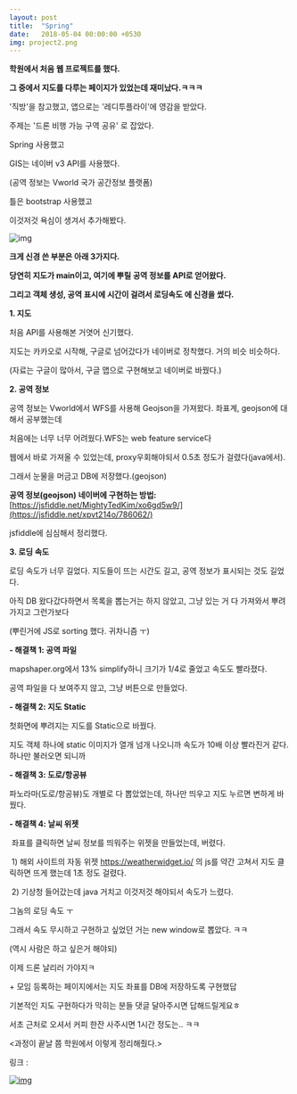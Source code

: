 ```yaml
---
layout: post
title:  "Spring"
date:   2018-05-04 00:00:00 +0530
img: project2.png
---
```




**학원에서 처음 웹 프로젝트를 했다.**

**그 중에서 지도를 다루는 페이지가 있었는데 재미났다.ㅋㅋㅋ**



'직방'을 참고했고, 앱으로는 '레디투플라이'에 영감을 받았다.

주제는 '드론 비행 가능 구역 공유' 로 잡았다.



Spring 사용했고

GIS는 네이버 v3 API를 사용했다.

(공역 정보는 Vworld 국가 공간정보 플랫폼)



틀은 bootstrap 사용했고



이것저것 욕심이 생겨서 추가해봤다.

![img](https://blogfiles.pstatic.net/MjAxODA5MTRfMTUz/MDAxNTM2OTA4NDgxMTgy.cvZZtnI2QpuuOLDEixhsnOHz1fj678nPb6hLxrlYpkYg.U5s6LQv-0NV9dMb9IId1PcV1-u9Mkc29F2Bo-vtZSZAg.GIF.deet1107/%EB%93%9C%EB%A1%A0%EB%82%98%EB%93%A4%EC%9D%B4_%281%29.gif)



**크게 신경 쓴 부분은 아래 3가지다.**

**당연히 지도가 main이고, 여기에 뿌릴 공역 정보를 API로 얻어왔다.**

**그리고 객체 생성, 공역 표시에 시간이 걸려서 로딩속도 에 신경을 썼다.**



**1. 지도**

처음 API를 사용해본 거엿어 신기했다.

지도는 카카오로 시작해, 구글로 넘어갔다가 네이버로 정착했다. 거의 비슷 비슷하다.

(자료는 구글이 많아서, 구글 맵으로 구현해보고 네이버로 바꿨다.)



**2. 공역 정보**

공역 정보는 Vworld에서 WFS를 사용해 Geojson을 가져왔다. 좌표계, geojson에 대해서 공부했는데

처음에는 너무 너무 어려웠다.WFS는 web feature service다

웹에서 바로 가져올 수 있었는데, proxy우회해야되서 0.5초 정도가 걸렸다(java에서).

그래서 눈물을 머금고 DB에 저장했다.(geojson)

**공역 정보(geojson) 네이버에 구현하는 방법:** [https://jsfiddle.net/MightyTedKim/xo6gd5w9/](https://jsfiddle.net/xpvt214o/786062/)

jsfiddle에 심심해서 정리했다.



**3. 로딩 속도**

로딩 속도가 너무 길었다. 지도들이 뜨는 시간도 길고, 공역 정보가 표시되는 것도 길었다.

아직 DB 왔다갔다하면서 목록을 뽑는거는 하지 않았고, 그냥 있는 거 다 가져와서 뿌려가지고 그런가보다

(뿌린거에 JS로 sorting 했다. 귀차니즘 ㅜ)

**- 해결책 1: 공역 파일**

mapshaper.org에서 13% simplify하니 크기가 1/4로 줄었고 속도도 빨라졌다.

공역 파일을 다 보여주지 않고, 그냥 버튼으로 만들었다.

**- 해결책 2: 지도 Static**

첫화면에 뿌려지는 지도를 Static으로 바꿨다. 

지도 객체 하나에 static 이미지가 열개 넘개 나오니까 속도가 10배 이상 빨라진거 같다. 하나만 불러오면 되니까

**- 해결책 3: 도로/항공뷰**

파노라마(도로/항공뷰)도 개별로 다 뽑았었는데, 하나만 띄우고 지도 누르면 변하게 바꿨다.

**- 해결책 4: 날씨 위젯**

​           좌표를 클릭하면 날씨 정보를 띄워주는 위젯을 만들었는데, 버렸다.

​          1) 해외 사이트의 자동 위젯 <https://weatherwidget.io/> 의 js를 약간 고쳐서 지도 클릭하면 뜨게 했는데 1초 정도 걸렸다.

​          2) 기상청 들어갔는데 java 거치고 이것저것 해야되서 속도가 느렸다.



그놈의 로딩 속도 ㅜ 

그래서 속도 무시하고 구현하고 싶었던 거는 new window로 뽑았다. ㅋㅋ

(역시 사람은 하고 싶은거 해야되)



이제 드론 날리러 가야지ㅋ

\+ 모임 등록하는 페이지에서는 지도 좌표를 DB에 저장하도록 구현했답



기본적인 지도 구현하다가 막히는 분들 댓글 달아주시면 답해드릴게요ㅎ

서초 근처로 오셔서 커피 한잔 사주시면 1시간 정도는.. ㅋㅋ



<과정이 끝날 쯤 학원에서 이렇게 정리해줬다.>

링크 : 

[![img](https://dthumb-phinf.pstatic.net/?src=%22https%3A%2F%2Fplaydata.io%2Fwp-content%2Fuploads%2F2018%2F11%2F%25EB%2594%25A5%25EB%259F%25AC%25EB%258B%259D1%25EA%25B8%25B0_%25EB%2593%259C%25EB%25A1%25A0%25ED%2594%25BC%25ED%2581%25AC%25EB%258B%2589_%25EC%258D%25B8%25EB%2584%25A4%25EC%259D%25BC-1024x922.jpg%22&type=f560_336)](https://playdata.io/archives/7109)